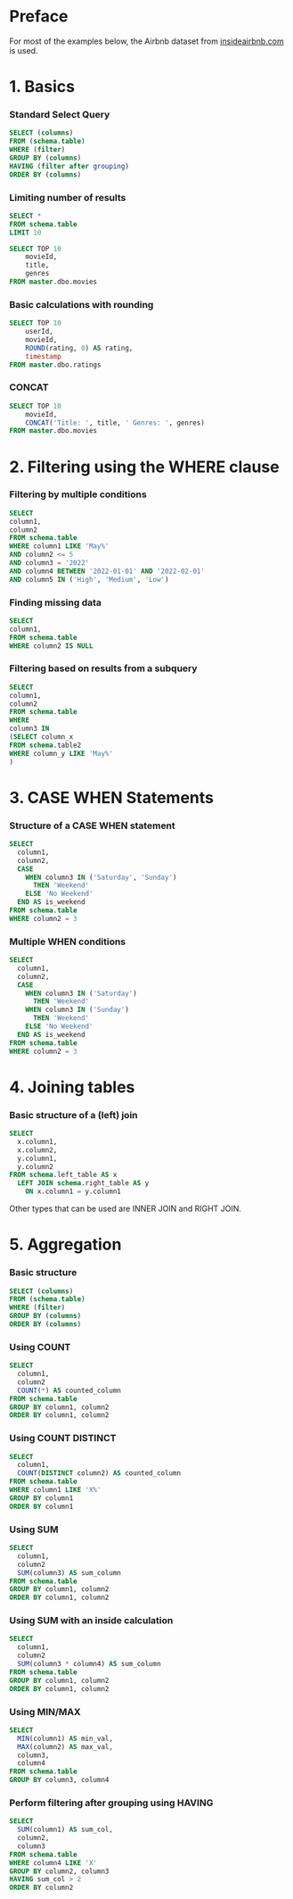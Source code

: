 
# Preface

For most of the examples below, the Airbnb dataset from [insideairbnb.com](http://insideairbnb.com/get-the-data) is used.

# 1. Basics

### Standard Select Query

```sql
SELECT (columns)
FROM (schema.table)
WHERE (filter)
GROUP BY (columns)
HAVING (filter after grouping)
ORDER BY (columns)
```

### Limiting number of results

```sql
SELECT * 
FROM schema.table
LIMIT 10
```

```sql
SELECT TOP 10 
	movieId,
	title,
	genres
FROM master.dbo.movies
```

### Basic calculations with rounding

```sql
SELECT TOP 10
	userId,
	movieId,
	ROUND(rating, 0) AS rating,
	timestamp
FROM master.dbo.ratings
```

### CONCAT

```sql
SELECT TOP 10
	movieId,
	CONCAT('Title: ', title, ' Genres: ', genres)
FROM master.dbo.movies
```

# 2. Filtering using the WHERE clause

### Filtering by multiple conditions

```sql
SELECT 
column1,
column2
FROM schema.table
WHERE column1 LIKE 'May%'
AND column2 <= 5
AND column3 = '2022'
AND column4 BETWEEN '2022-01-01' AND '2022-02-01'
AND column5 IN ('High', 'Medium', 'Low')
```
### Finding missing data

```sql
SELECT 
column1,
FROM schema.table
WHERE column2 IS NULL
```

### Filtering based on results from a subquery

```sql
SELECT 
column1,
column2
FROM schema.table
WHERE 
column3 IN
(SELECT column_x
FROM schema.table2
WHERE column_y LIKE 'May%'
)
```

# 3. CASE WHEN Statements

### Structure of a CASE WHEN statement

```sql
SELECT 
  column1,
  column2,
  CASE
    WHEN column3 IN ('Saturday', 'Sunday')
      THEN 'Weekend'
    ELSE 'No Weekend'
  END AS is_weekend
FROM schema.table
WHERE column2 = 3
```

### Multiple WHEN conditions

```sql
SELECT 
  column1,
  column2,
  CASE
    WHEN column3 IN ('Saturday')
      THEN 'Weekend'
    WHEN column3 IN ('Sunday')
      THEN 'Weekend'
    ELSE 'No Weekend'
  END AS is_weekend
FROM schema.table
WHERE column2 = 3
```

# 4. Joining tables

### Basic structure of a (left) join

```sql
SELECT 
  x.column1,
  x.column2,
  y.column1,
  y.column2
FROM schema.left_table AS x
  LEFT JOIN schema.right_table AS y
    ON x.column1 = y.column1
```

Other types that can be used are INNER JOIN and RIGHT JOIN. 


# 5. Aggregation

### Basic structure

```sql
SELECT (columns)
FROM (schema.table)
WHERE (filter)
GROUP BY (columns)
ORDER BY (columns)
```

### Using COUNT

```sql
SELECT
  column1,
  column2
  COUNT(*) AS counted_column
FROM schema.table
GROUP BY column1, column2
ORDER BY column1, column2
```


### Using COUNT DISTINCT

```sql
SELECT
  column1,
  COUNT(DISTINCT column2) AS counted_column
FROM schema.table
WHERE column1 LIKE 'X%'
GROUP BY column1
ORDER BY column1
```

### Using SUM

```sql
SELECT
  column1,
  column2
  SUM(column3) AS sum_column
FROM schema.table
GROUP BY column1, column2
ORDER BY column1, column2
```

### Using SUM with an inside calculation

```sql
SELECT
  column1,
  column2
  SUM(column3 * column4) AS sum_column
FROM schema.table
GROUP BY column1, column2
ORDER BY column1, column2
```

### Using MIN/MAX

```sql
SELECT
  MIN(column1) AS min_val,
  MAX(column2) AS max_val,
  column3,
  column4
FROM schema.table
GROUP BY column3, column4
```

### Perform filtering after grouping using HAVING

```sql
SELECT
  SUM(column1) AS sum_col,
  column2,
  column3
FROM schema.table
WHERE column4 LIKE 'X'
GROUP BY column2, column3
HAVING sum_col > 2
ORDER BY column2
```





